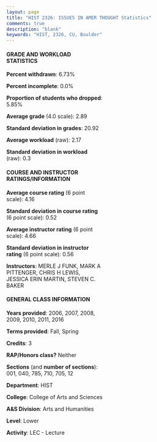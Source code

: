 ```yaml
---
layout: page
title: "HIST 2326: ISSUES IN AMER THOUGHT Statistics"
comments: true
description: "blank"
keywords: "HIST, 2326, CU, Boulder"
--- 
```

<head>
<script src="https://ajax.googleapis.com/ajax/libs/jquery/2.1.3/jquery.min.js"></script>
<script src="https://dl.dropboxusercontent.com/s/pc42nxpaw1ea4o9/highcharts.js?dl=0"></script>
<!-- <script src="../assets/js/highcharts.js"></script> -->
<style type="text/css">@font-face {
	font-family: "Bebas Neue";
	src: url(https://www.filehosting.org/file/details/544349/BebasNeue%20Regular.otf) format("opentype");
	}
	h1.Bebas { 
		font-family: "Bebas Neue", Verdana, Tahoma;
	}
</style>
</head>
<body>
	<div id="container" style="float: right; width: 45%; height: 88%; margin-left: 2.5%; margin-right: 2.5%;"></div>
	<script language="JavaScript">
		$(document).ready(function() {
		var chart = {type: 'column'};
		var title = {text: 'Grade Distribution'};
		var xAxis = {categories: ['A','B','C','D','F'],crosshair: true};
		var yAxis = {min: 0,title: {text: 'Percentage'}};
		var tooltip = {headerFormat: '<center><b><span style="font-size:20px">{point.key}</span></b></center>',
		               pointFormat: '<td style="padding:0"><b>{point.y:.1f}%</b></td>',
		               footerFormat: '</table>',shared: true,useHTML: true};
		var plotOptions = {column: {pointPadding: 0.0,borderWidth: 0}};  
		var credits = {enabled: false};var series= [{name: 'Percent',data: [17.86,56.7,22.33,2.14,0.97,]}];
		var json = {};
		json.chart = chart;
		json.title = title;
		json.tooltip = tooltip;
		json.xAxis = xAxis;
		json.yAxis = yAxis;  
		json.series = series;
		json.plotOptions = plotOptions;  
		json.credits = credits;
		$('#container').highcharts(json);
	});
	</script>
</body>
			   
#### GRADE AND WORKLOAD STATISTICS

**Percent withdrawn**: 6.73%

**Percent incomplete**: 0.0%

**Proportion of students who dropped**: 5.85%

**Average grade** (4.0 scale): 2.89

**Standard deviation in grades**: 20.92

**Average workload** (raw): 2.17

**Standard deviation in workload** (raw): 0.3

#### COURSE AND INSTRUCTOR RATINGS/INFORMATION

**Average course rating** (6 point scale): 4.16

**Standard deviation in course rating** (6 point scale): 0.52

**Average instructor rating** (6 point scale): 4.66

**Standard deviation in instructor rating** (6 point scale): 0.56

**Instructors**: MERLE J FUNK, MARK A PITTENGER, CHRIS H LEWIS, JESSICA ERIN MARTIN, STEVEN C. BAKER

#### GENERAL CLASS INFORMATION

**Years provided**: 2006, 2007, 2008, 2009, 2010, 2011, 2016

**Terms provided**: Fall, Spring

**Credits**: 3

**RAP/Honors class?** Neither

**Sections** (and **number of sections**): 001, 040, 785, 710, 705, 12

**Department**: HIST

**College**: College of Arts and Sciences

**A&S Division**: Arts and Humanities

**Level**: Lower

**Activity**: LEC - Lecture